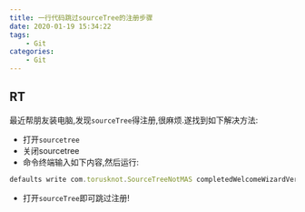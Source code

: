 ```yaml
---
title: 一行代码跳过sourceTree的注册步骤
date: 2020-01-19 15:34:22
tags:
    - Git
categories:
    - Git
---
```

## RT
最近帮朋友装电脑,发现`sourceTree`得注册,很麻烦.遂找到如下解决方法:

<!--more-->
- 打开`sourcetree`
- 关闭sourcetree
- 命令终端输入如下内容,然后运行:
```javascript
defaults write com.torusknot.SourceTreeNotMAS completedWelcomeWizardVersion 3
```
- 打开`sourceTree`即可跳过注册!
